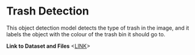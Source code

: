 # Trash Detection
This object detection model detects the type of trash in the image, and it labels the object with the colour of the trash bin it should go to.

 

 

**Link to Dataset and Files** 
<[LINK](https://drive.google.com/drive/folders/1obvCMW3zxQKnnEHGyne8wBsCCfOCSSf0?usp=drive_link)>
